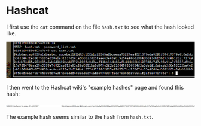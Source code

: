 # Hashcat
I first use the `cat` command on the file `hash.txt` to see what the hash looked like. 

![](../images/Hashcat-part-1.png)

I then went to the Hashcat wiki's "example hashes" page and found this hash:

![](../images/hashcat-example-hash.jpg)

The example hash seems similar to the hash from `hash.txt`. 

